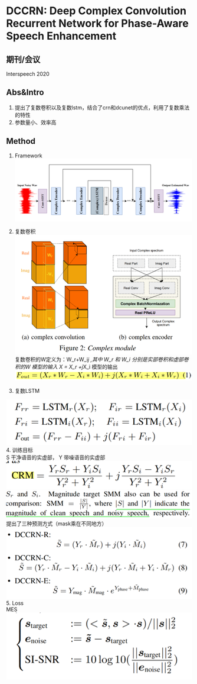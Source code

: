 # DCCRN: Deep Complex Convolution Recurrent Network for Phase-Aware Speech Enhancement

## 期刊/会议
 Interspeech 2020

## Abs&Intro
1. 提出了复数卷积以及复数lstm，结合了crn和dcunet的优点，利用了复数乘法的特性
2. 参数量小、效率高

## Method
1. Framework
![img.png](../Img/DCCRN/DCCRM_framework.png)
2. 复数卷积
![img.png](../Img/DCCRN/img.png)
复数卷积的W定义为：W_r+W_i*j ,其中 W_r 和 W_i 分别是实部卷积和虚部卷积的W
模型的输入 X = X_r +j*X_i
模型的输出
![img_1.png](../Img/DCCRN/img_1.png)

3. 复数LSTM

![img_2.png](../Img/DCCRN/img_2.png)
4. 训练目标  
S 干净语音的实虚部， Y 带噪语音的实虚部
![img_3.png](../Img/DCCRN/img_3.png)
![img_4.png](../Img/DCCRN/img_4.png)  
提出了三种预测方式（mask乘在不同地方）
![img_5.png](../Img/DCCRN/img_5.png)
5. Loss  
MES  
![img_6.png](../Img/DCCRN/img_6.png)


